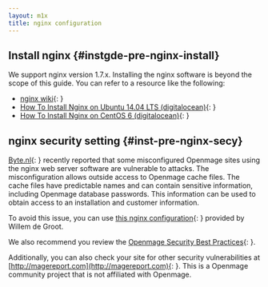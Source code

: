 ```yaml
---
layout: m1x
title: nginx configuration
---
```


## Install nginx   {#instgde-pre-nginx-install}

We support nginx version 1.7.x. Installing the nginx software is beyond the scope of this guide. You can refer to a resource like the following:

*	[nginx wiki](https://www.nginx.com/resources/wiki/start/topics/tutorials/install/){: }
*	[How To Install Nginx on Ubuntu 14.04 LTS (digitalocean)](https://www.digitalocean.com/community/tutorials/how-to-install-nginx-on-ubuntu-14-04-lts){: }
*	[How To Install Nginx on CentOS 6 (digitalocean)](https://www.digitalocean.com/community/tutorials/how-to-install-nginx-on-centos-6-with-yum){: }

## nginx security setting   {#inst-pre-nginx-secy}

[Byte.nl](https://www.byte.nl/){: } recently reported that some misconfigured Openmage sites using the nginx web server software are vulnerable to attacks. The misconfiguration allows outside access to Openmage cache files. The cache files have predictable names and can contain sensitive information, including Openmage database passwords. This information can be used to obtain access to an installation and customer information.

To avoid this issue, you can use [this nginx configuration](https://gist.github.com/gwillem/cd5ae6845fa33aa0d481){: } provided by Willem de Groot.

We also recommend you review the [Openmage Security Best Practices](http://merch.docs.openmage.com/ee/user_guide/Openmage_Enterprise_Edition_User_Guide.html){: }.

Additionally, you can also check your site for other security vulnerabilities at [http://magereport.com](http://magereport.com){: }. This is a Openmage community project that is not affiliated with Openmage.